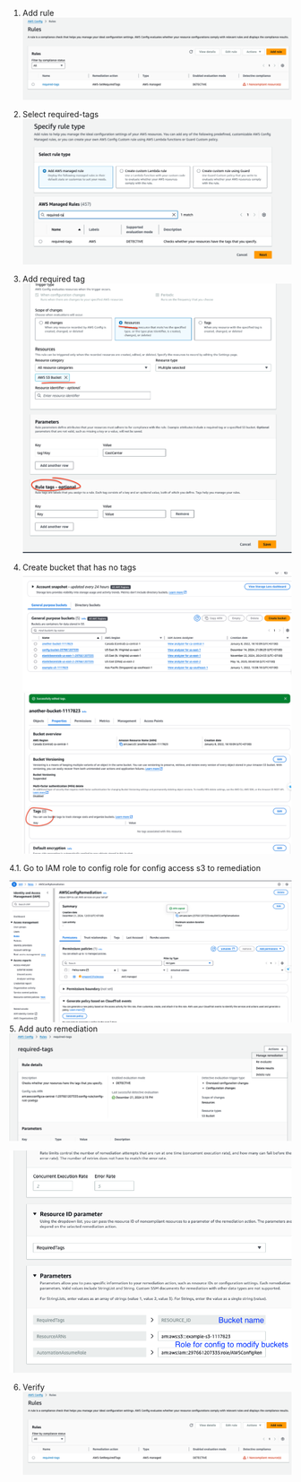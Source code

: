 1. Add rule
![alt text](image.png)

2. Select required-tags
![alt text](image-2.png)

3. Add required tag
![alt text](image-1.png)

4. Create bucket that has no tags
![alt text](image-3.png)
![alt text](image-4.png)

4.1. Go to IAM role to config role for config access s3 to remediation

![alt text](image-7.png)
5. Add auto remediation
![alt text](image-5.png)

![alt text](image-6.png)

6. Verify
![alt text](image-8.png)